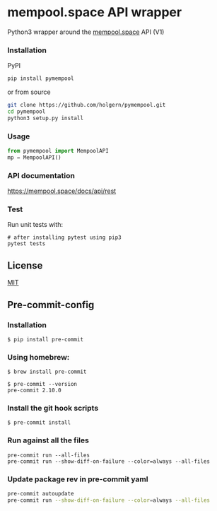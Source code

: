 # mempool.space API wrapper

Python3 wrapper around the [mempool.space](https://www.mempool.space) API (V1)

### Installation
PyPI
```bash
pip install pymempool
```
or from source
```bash
git clone https://github.com/holgern/pymempool.git
cd pymempool
python3 setup.py install
```

### Usage

```python
from pymempool import MempoolAPI
mp = MempoolAPI()
```


### API documentation
https://mempool.space/docs/api/rest

### Test

Run unit tests with:

```
# after installing pytest using pip3
pytest tests
```

## License
[MIT](https://choosealicense.com/licenses/mit/)


## Pre-commit-config

### Installation

```
$ pip install pre-commit
```

### Using homebrew:
```
$ brew install pre-commit
```

```
$ pre-commit --version
pre-commit 2.10.0
```

### Install the git hook scripts

```
$ pre-commit install
```

### Run against all the files
```
pre-commit run --all-files
pre-commit run --show-diff-on-failure --color=always --all-files
```

### Update package rev in pre-commit yaml
```bash
pre-commit autoupdate
pre-commit run --show-diff-on-failure --color=always --all-files
```
